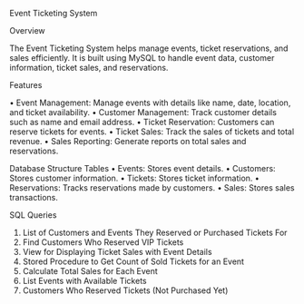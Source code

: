 Event Ticketing System


Overview

The Event Ticketing System helps manage events, ticket reservations, and sales efficiently. It is built using MySQL to handle event data, customer information, ticket sales, and reservations.


Features

•	Event Management: Manage events with details like name, date, location, and ticket availability.
•	Customer Management: Track customer details such as name and email address.
•	Ticket Reservation: Customers can reserve tickets for events.
•	Ticket Sales: Track the sales of tickets and total revenue.
•	Sales Reporting: Generate reports on total sales and reservations.


Database Structure
Tables
•	Events: Stores event details.
•	Customers: Stores customer information.
•	Tickets: Stores ticket information.
•	Reservations: Tracks reservations made by customers.
•	Sales: Stores sales transactions.


SQL Queries
1. List of Customers and Events They Reserved or Purchased Tickets For
2. Find Customers Who Reserved VIP Tickets
3. View for Displaying Ticket Sales with Event Details
4. Stored Procedure to Get Count of Sold Tickets for an Event
5. Calculate Total Sales for Each Event
6. List Events with Available Tickets
7. Customers Who Reserved Tickets (Not Purchased Yet)
